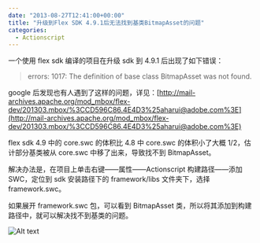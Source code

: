 ```yaml
---
date: "2013-08-27T12:41:00+00:00"
title: "升级到Flex SDK 4.9.1后无法找到基类BitmapAsset的问题"
categories:
  - Actionscript
---
```


一个使用 flex sdk 编译的项目在升级 sdk 到 4.9.1 后出现了如下错误：

> errors: 1017: The definition of base class BitmapAsset was not found.

google 后发现也有人遇到了这样的问题，详见：[http://mail-archives.apache.org/mod_mbox/flex-dev/201303.mbox/%3CCD596C86.4E4D3%25aharui@adobe.com%3E](http://mail-archives.apache.org/mod_mbox/flex-dev/201303.mbox/%3CCD596C86.4E4D3%25aharui@adobe.com%3E)

flex sdk 4.9 中的 core.swc 的体积比 4.8 中 core.swc 的体积小了大概 1/2，估计部分基类被从 core.swc 中移了出来，导致找不到 BitmapAsset。

解决办法是，在项目上单击右键——属性——Actionscript 构建路径——添加 SWC，定位到 sdk 安装路径下的 framework/libs 文件夹下，选择 framework.swc。

如果展开 framework.swc 包，可以看到 BitmapAsset 类，所以将其添加到构建路径中，就可以解决找不到基类的问题。

![Alt text](/images/frameworkswc.png)
